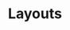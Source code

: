 ---
title: Layouts
template: "course"
draft: false
slug: "/courses/Layouts/"
category: "CSS Fundamentals"
tags:
  - "Refactoring"
description: "Need help achieving the ideal layout for your feature? This course explains the various CSS layout modes and covers everything you need to create robust responsive webpages for all devices and sizes."
lessons: 
  - link: "layout-basics"
    title: "Layout Basics" 
    description: "Everything on a webpage is a rectangle! Discover the box model, positioning, floats, and more."
---